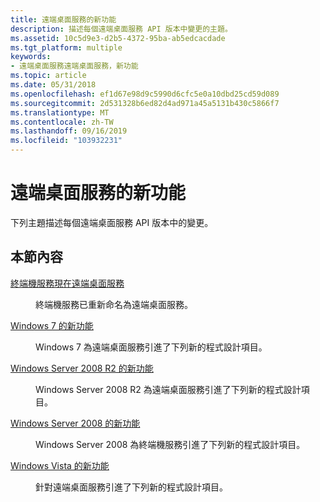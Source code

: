 ```yaml
---
title: 遠端桌面服務的新功能
description: 描述每個遠端桌面服務 API 版本中變更的主題。
ms.assetid: 10c5d9e3-d2b5-4372-95ba-ab5edcacdade
ms.tgt_platform: multiple
keywords:
- 遠端桌面服務遠端桌面服務，新功能
ms.topic: article
ms.date: 05/31/2018
ms.openlocfilehash: ef1d67e98d9c5990d6cfc5e0a10dbd25cd59d089
ms.sourcegitcommit: 2d531328b6ed82d4ad971a45a5131b430c5866f7
ms.translationtype: MT
ms.contentlocale: zh-TW
ms.lasthandoff: 09/16/2019
ms.locfileid: "103932231"
---
```

# <a name="whats-new-in-remote-desktop-services"></a>遠端桌面服務的新功能

下列主題描述每個遠端桌面服務 API 版本中的變更。

## <a name="in-this-section"></a>本節內容

<dl> <dt>

[終端機服務現在遠端桌面服務](terminal-services-is-now-remote-desktop-services.md)
</dt> <dd>

終端機服務已重新命名為遠端桌面服務。

</dd> <dt>

[Windows 7 的新功能](what-s-new-in-windows-7.md)
</dt> <dd>

Windows 7 為遠端桌面服務引進了下列新的程式設計項目。

</dd> <dt>

[Windows Server 2008 R2 的新功能](what-s-new-in-windows-server-2008-r2.md)
</dt> <dd>

Windows Server 2008 R2 為遠端桌面服務引進了下列新的程式設計項目。

</dd> <dt>

[Windows Server 2008 的新功能](what-s-new-in-windows-server-2008.md)
</dt> <dd>

Windows Server 2008 為終端機服務引進了下列新的程式設計項目。

</dd> <dt>

[Windows Vista 的新功能](what-s-new-in-windows-vista.md)
</dt> <dd>

針對遠端桌面服務引進了下列新的程式設計項目。

</dd> </dl>

 

 




